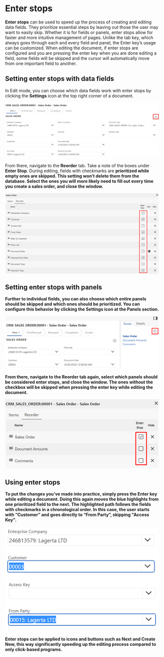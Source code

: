 # Enter stops
<b>Enter stops</b> can be used to speed up the process of creating and editing data fields. They prioritize essential steps by leaving out those the user may want to easily skip. Whether it is for fields or panels, enter stops allow for faster and more intuitive management of pages. Unlike the tab key, which always goes through each and every field and panel, the Enter key’s usage can be customized. When editing the document, if enter stops are configured and you are pressing the enter key when you are done editing a field, some fields will be skipped and the cursor will automatically move from one important field to another. 

## Setting enter stops with data fields
In Edit mode, you can choose which data fields work with enter stops by clicking the <b>Settings</b> icon at the top right corner of a document.

![Document settings](pictures/document-settings.png) 
 
From there, navigate to the <b>Reorder</b> tab. Take a note of the boxes under <b>Enter Stop</b>. During editing, fields with checkmarks are <b>prioritized<b/> while empty ones are <b>skipped<b/>. This setting won’t delete them from the database. Select the ones you <b>will more likely need</b> to fill out every time you create a sales order, and close the window. 

![Fields reorder](pictures/fields-reorder.png) 

## Setting enter stops with panels
Further to individual fields, you can also choose which entire panels should be skipped and which ones should be prioritized. You can configure this behavior by clicking the <b>Settings</b> icon at the Panels section.

![Panels Settings](pictures/panels-settings.png) 
 
From there, navigate to the <b>Reorder</b> tab again, select which panels should be considered enter stops, and close the window. The ones without the checkbox will be skipped when pressing the enter key while editing the document.

![Panels reorder](pictures/panels-reorder.png) 

## Using enter stops 
To put the changes you’ve made into practice, simply press the <b>Enter<b/> key while editing a document. Doing this again moves the blue highlights from one <b>prioritized<b/> field to the next. The highlighted path follows the fields with checkmarks in a chronological order.
In this case, the user starts with “Customer” and goes directly to “From Party”, skipping "Access Key".

![Enter stops usage 1](pictures/enterstops-usage-1.png) ![Enter stops usage 2](pictures/enterstops-usage-2.png) 

Enter stops can be applied to <b>icons<b/> and <b>buttons<b/> such as <b>Next<b/> and <b>Create New<b/>, this way significantly speeding up the editing process compared to only click-based programs.
